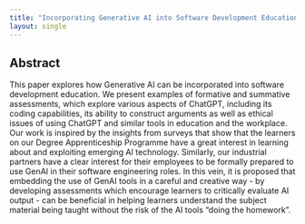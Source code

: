 ```yaml
---
title: "Incorporating Generative AI into Software Development Education"
layout: single
---
```


## Abstract
This paper explores how Generative AI can be incorporated into software development education. We present examples of formative and summative assessments, which explore various aspects of ChatGPT, including its coding capabilities, its ability to construct arguments as well as ethical issues of using ChatGPT and similar tools in education and the workplace. Our work is inspired by the insights from surveys that show that the learners on our Degree Apprenticeship Programme have a great interest in learning about and exploiting emerging AI technology. Similarly, our industrial partners have a clear interest for their employees to be formally prepared to use GenAI in their software engineering roles. In this vein, it is proposed that embedding the use of GenAI tools in a careful and creative way - by developing assessments which encourage learners to critically evaluate AI output - can be beneficial in helping learners understand the subject material being taught without the risk of the AI tools “doing the homework”.

